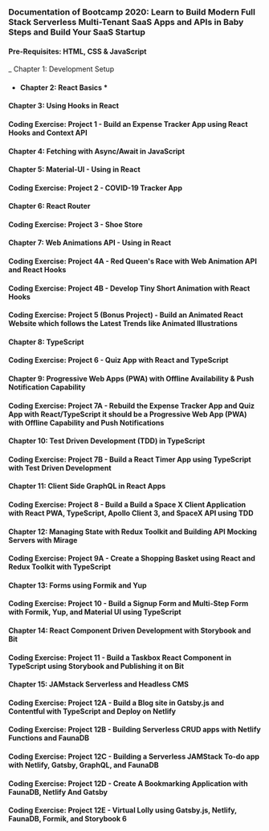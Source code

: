 ### Documentation of Bootcamp 2020: Learn to Build Modern Full Stack Serverless Multi-Tenant SaaS Apps and APIs in Baby Steps and Build Your SaaS Startup

#### Pre-Requisites: HTML, CSS & JavaScript

_ Chapter 1: Development Setup
* #### Chapter 2: React Basics *
#### Chapter 3: Using Hooks in React
#### Coding Exercise: Project 1 - Build an Expense Tracker App using React Hooks and Context API
#### Chapter 4: Fetching with Async/Await in JavaScript
#### Chapter 5: Material-UI - Using in React
#### Coding Exercise: Project 2 - COVID-19 Tracker App
#### Chapter 6: React Router
#### Coding Exercise: Project 3 - Shoe Store
#### Chapter 7: Web Animations API - Using in React
#### Coding Exercise: Project 4A - Red Queen's Race with Web Animation API and React Hooks
#### Coding Exercise: Project 4B - Develop Tiny Short Animation with React Hooks
#### Coding Exercise: Project 5 (Bonus Project) - Build an Animated React Website which follows the Latest Trends like Animated Illustrations
#### Chapter 8: TypeScript
#### Coding Exercise: Project 6 - Quiz App with React and TypeScript
#### Chapter 9: Progressive Web Apps (PWA) with Offline Availability & Push Notification Capability
#### Coding Exercise: Project 7A - Rebuild the Expense Tracker App and Quiz App with React/TypeScript it should be a Progressive Web App (PWA) with Offline Capability and Push Notifications
#### Chapter 10: Test Driven Development (TDD) in TypeScript
#### Coding Exercise: Project 7B - Build a React Timer App using TypeScript with Test Driven Development
#### Chapter 11: Client Side GraphQL in React Apps
#### Coding Exercise: Project 8 - Build a Build a Space X Client Application with React PWA, TypeScript, Apollo Client 3, and SpaceX API using TDD
#### Chapter 12: Managing State with Redux Toolkit and Building API Mocking Servers with Mirage
#### Coding Exercise: Project 9A - Create a Shopping Basket using React and Redux Toolkit with TypeScript
#### Chapter 13: Forms using Formik and Yup
#### Coding Exercise: Project 10 - Build a Signup Form and Multi-Step Form with Formik, Yup, and Material UI using TypeScript
#### Chapter 14: React Component Driven Development with Storybook and Bit
#### Coding Exercise: Project 11 - Build a Taskbox React Component in TypeScript using Storybook and Publishing it on Bit
#### Chapter 15: JAMstack Serverless and Headless CMS
#### Coding Exercise: Project 12A - Build a Blog site in Gatsby.js and Contentful with TypeScript and Deploy on Netlify
#### Coding Exercise: Project 12B - Building Serverless CRUD apps with Netlify Functions and FaunaDB
#### Coding Exercise: Project 12C - Building a Serverless JAMStack To-do app with Netlify, Gatsby, GraphQL, and FaunaDB
#### Coding Exercise: Project 12D - Create A Bookmarking Application with FaunaDB, Netlify And Gatsby
#### Coding Exercise: Project 12E - Virtual Lolly using Gatsby.js, Netlify, FaunaDB, Formik, and Storybook 6

